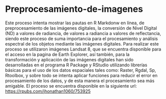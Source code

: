 # Preprocesamiento-de-imagenes
Este proceso intenta mostrar las pautas en R Markdonw en línea, de preprocesamiento de las imágenes digitales, la conversión de Nivel Digital (ND) a valores de radiancia, de valores a radiancia a valores de reflectancia, siendo este proceso de suma importancia para el procesamiento y análisis espectral de los objetos mediante las imágenes digitales. Para realizar este proceso se utilizaron imágenes Landsat 8, que se encuentra disponible para el acceso en la pagina de Earth Explorer, así también, para la transformación y aplicación de las imágenes digitales han sido desarrolladas en el programa R Package y RStudio utilizando librerías básicas para el uso de los datos espaciales tales como: Raster, Rgdal, Sp, Rtoolbox, y sobre todo se intenta aplicar funciones para reducir el error en procesamiento de los datos, y de esta manera el procesamiento sea más amigable.
 El proceso se encuentra disponible en la siguiente url:   https://rpubs.com/jhonathan1060/753925
 
